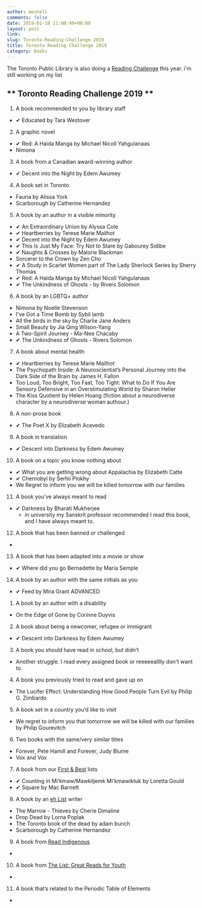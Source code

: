 ```yaml
---
author: meshell
comments: false
date: 2019-01-18 11:00:49+00:00
layout: post
link:
slug: Toronto-Reading-Challenge-2019
title: Toronto Reading Challenge 2019
category: books
---
```


The Toronto Public Library is also doing a [Reading Challenge](https://tpl.ca/readingchallenge) this year. i'm still working on my list

## ** Toronto Reading Challenge 2019 **
1. A book recommended to you by library staff
  * ✔ Educated by Tara Westover
2. A graphic novel
  * ✔ Red: A Haida Manga by Michael Nicoll Yahgulanaas
  * Nimona
3. A book from a Canadian award-winning author
  * ✔ Decent into the Night by Edem Awumey
4. A book set in Toronto
  * Fauna by Alissa York
  * Scarborough by Catherine Hernandez
5. A book by an author in a visible minority
  * ✔ An Extraordinary Union by Alyssa Cole
  * ✔ Heartberries by Terese Marie Mailhot
  * ✔ Decent into the Night by Edem Awumey
  * ✔ This Is Just My Face: Try Not to Stare by Gabourey Sidibe
  * ✔ Naughts & Crosses by Malorie Blackman
  * Sorcerer to the Crown by Zen Cho
  * ✔ A Study in Scarlet Women part of The Lady Sherlock
   Series by Sherry Thomas
  * ✔ Red: A Haida Manga by Michael Nicoll Yahgulanaas
  * ✔ The Unkindness of Ghosts - by Rivers Solomon
6. A book by an LGBTQ+ author
  * Nimona by Noelle Stevenson
  * I’ve Got a Time Bomb by Sybil lamb
  * All the birds in the sky by Charlie Jane Anders
  * Small Beauty by Jia Qing Wilson-Yang
  * A Two-Spirit Journey - Ma-Nee Chacaby
  * ✔ The Unkindness of Ghosts -  Rivers Solomon
7. A book about mental health
  * ✔ Heartberries by Terese Marie Mailhot
  * The Psychopath Inside: A Neuroscientist’s Personal Journey into the Dark Side of the Brain by James H. Fallon
  * Too Loud, Too Bright, Too Fast, Too Tight: What to Do If You Are Sensory Defensive in an Overstimulating World by Sharon Heller
  * The Kiss Quotient by Helen Hoang (fiction about a neurodiverse character by a neurodiverse woman authour.)
8. A non-prose book
  * ✔ The Poet X by Elizabeth Acevedo
9. A book in translation
  * ✔ Descent into Darkness by Edem Awumey
10. A book on a topic you know nothing about
  * ✔ What you are getting wrong about Appalachia by Elizabeth Catte
  * ✔ Chernobyl by Serhii Plokhy
  * We Regret to inform you we will be killed tomorrow with our families
11. A book you’ve always meant to read
  * ✔ Darkness by Bharati Mukherjee
      * in university my Sanskrit professor recommended I read this book, and I have always meant to.
12. A book that has been banned or challenged
  *
13. A book that has been adapted into a movie or show
  * ✔ Where did you go Bernadette by Maria Semple
14. A book by an author with the same initials as you
  * ✔ Feed by Mira Grant
ADVANCED

1. A book by an author with a disability
  * On the Edge of Gone by Corinne Duyvis
2. A book about being a newcomer, refugee or immigrant
  * ✔ Descent into Darkness by Edem Awumey
3. A book you should have read in school, but didn’t
  * Another struggle. I read every assigned book or reeeeealllly don't want to.
4. A book you previously tried to read and gave up on
  * The Lucifer Effect: Understanding How Good People Turn Evil by Philip G. Zimbardo
5. A book set in a country you’d like to visit
  * We regret to inform you that tomorrow we will be killed with our families by Philip Gourevitch
6. Two books with the same/very similar titles
  * Forever, Pete Hamill and Forever, Judy Blume
  * Vox and Vox
7. A book from our [First & Best](https://kids.tpl.ca/ready-for-reading/books/booklist/first-and-best) lists
  * ✔ Counting in Mi’kmaw/Mawkiljemk Mi'kmawiktuk by Loretta Gould
  * ✔ Square by Mac Barnett
8. A book by an [eh List](https://account.torontopubliclibrary.ca/shared/books-by-eh-list-writers/8rxRVFbbr1k1AO29ZZ09pvGCrIDUkHjUISXnsqkSoUI2VtbYzz) writer
  * The Marrow - Thieves by Cherie Dimaline
  * Drop Dead by Lorna Poplak
  * The Toronto book of the dead by adam bunch
  * Scarborough by Catherine Hernandez
9. A book from [Read Indigenous](https://www.torontopubliclibrary.ca/books-video-music/books/booklists/read-indigenous.jsp)
  * 
10. A book from [The List: Great Reads for Youth](https://www.torontopubliclibrary.ca/teens/the-list.jsp)
  *
11. A book that’s related to the Periodic Table of Elements
  *
